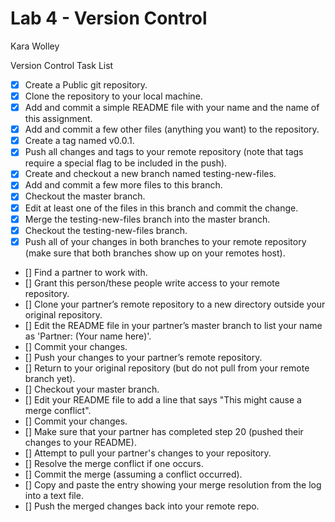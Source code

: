 # Lab 4 - Version Control
Kara Wolley

Version Control Task List


- [x] Create a Public git repository.
- [x] Clone the repository to your local machine.
- [x]  Add and commit a simple README file with your name and the name of this assignment.
- [x] Add and commit a few other files (anything you want) to the repository.
- [x] Create a tag named v0.0.1.
- [x] Push all changes and tags to your remote repository (note that tags require a special flag to be included in the push).
- [x] Create and checkout a new branch named testing-new-files.
- [x] Add and commit a few more files to this branch.
- [x] Checkout the master branch.
- [x] Edit at least one of the files in this branch and commit the change.
- [x] Merge the testing-new-files branch into the master branch.
- [x] Checkout the testing-new-files branch.
- [x] Push all of your changes in both branches to your remote repository (make sure that both branches show up on your remotes host).
- [] Find a partner to work with.
- [] Grant this person/these people write access to your remote repository.
- [] Clone your partner’s remote repository to a new directory outside your original repository.
- [] Edit the README file in your partner’s master branch to list your name as 'Partner: (Your name here)'.
- [] Commit your changes.
- [] Push your changes to your partner’s remote repository.
- [] Return to your original repository (but do not pull from your remote branch yet).
- [] Checkout your master branch.
- [] Edit your README file to add a line that says "This might cause a merge conflict".
- [] Commit your changes.
- [] Make sure that your partner has completed step 20 (pushed their changes to your README).
- [] Attempt to pull your partner's changes to your repository.
- [] Resolve the merge conflict if one occurs.
- [] Commit the merge (assuming a conflict occurred).
- [] Copy and paste the entry showing your merge resolution from the log into a text file.
- [] Push the merged changes back into your remote repo.
